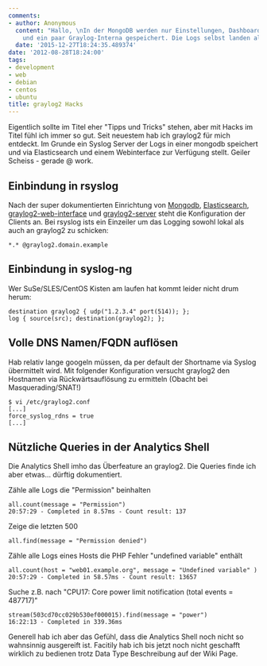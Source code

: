 ```yaml
---
comments:
- author: Anonymous
  content: "Hallo, \nIn der MongoDB werden nur Einstellungen, Dashboards, Benutzer
    und ein paar Graylog-Interna gespeichert. Die Logs selbst landen alle im Elasticsearch."
  date: '2015-12-27T18:24:35.489374'
date: '2012-08-28T18:24:00'
tags:
- development
- web
- debian
- centos
- ubuntu
title: graylog2 Hacks
---
```


Eigentlich sollte im Titel eher "Tipps und Tricks" stehen, aber mit Hacks im
Titel fühl ich immer so gut. Seit neuestem hab ich graylog2 für mich entdeckt.
Im Grunde ein Syslog Server der Logs in einer mongodb speichert und via Elasticsearch und einem
Webinterface zur Verfügung stellt. Geiler Scheiss - gerade @ work.

## Einbindung in rsyslog

Nach der super dokumentierten Einrichtung von
[Mongodb](http://docs.mongodb.org/manual/tutorial/install-mongodb-on-linux/),
[Elasticsearch](http://www.elasticsearch.org/tutorials/2010/07/01/setting-up-elasticsearch.html),
[graylog2-web-interface](https://github.com/Graylog2/graylog2-web-interface/wiki/Installing-the-web-interface-on-Debian-5.0) und
[graylog2-server](https://github.com/Graylog2/graylog2-server/wiki/Installing)
steht die Konfiguration der Clients an.
Bei rsyslog ists ein Einzeiler um das Logging sowohl lokal als auch an
graylog2 zu schicken:

```
*.* @graylog2.domain.example
```

## Einbindung in syslog-ng

Wer SuSe/SLES/CentOS Kisten am laufen hat kommt leider nicht drum herum:

```
destination graylog2 { udp("1.2.3.4" port(514)); };
log { source(src); destination(graylog2); };
```

## Volle DNS Namen/FQDN auflösen

Hab relativ lange googeln müssen, da per default der Shortname via Syslog
übermittelt wird. Mit folgender Konfiguration versucht graylog2 den Hostnamen
via Rückwärtsauflösung zu ermitteln (Obacht bei Masquerading/SNAT!)

```
$ vi /etc/graylog2.conf
[...]
force_syslog_rdns = true
[...]
```

## Nützliche Queries in der Analytics Shell

Die Analytics Shell imho das Überfeature an graylog2. Die Queries finde ich aber
etwas... dürftig dokumentiert.

Zähle alle Logs die "Permission" beinhalten

```
all.count(message = "Permission")
20:57:29 - Completed in 8.57ms - Count result: 137
```

Zeige die letzten 500

```
all.find(message = "Permission denied")
```

Zähle alle Logs eines Hosts die PHP Fehler "undefined variable" enthält

```
all.count(host = "web01.example.org", message = "Undefined variable" )
20:57:29 - Completed in 58.57ms - Count result: 13657
```

Suche z.B. nach "CPU17: Core power limit notification (total events = 487717)"

```
stream(503cd70cc029b530ef000015).find(message = "power")
16:22:13 - Completed in 339.36ms
```

Generell hab ich aber das Gefühl, dass die Analytics Shell noch nicht so
wahnsinnig ausgereift ist. Facitily hab ich bis jetzt noch nicht geschafft
wirklich zu bedienen trotz Data Type Beschreibung auf der Wiki Page.
